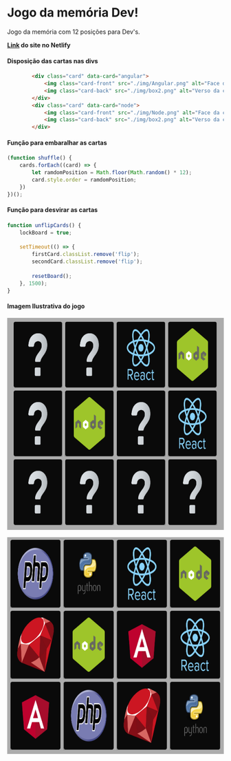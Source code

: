 

# Jogo da memória Dev!

Jogo da memória com 12 posições para Dev's.

**[Link](https://optimistic-galileo-070c41.netlify.app/) do site no Netlify**

#### Disposição das cartas nas divs
```html
        <div class="card" data-card="angular">
            <img class="card-front" src="./img/Angular.png" alt="Face da carta">
            <img class="card-back" src="./img/box2.png" alt="Verso da carta">
        </div>
        <div class="card" data-card="node">
            <img class="card-front" src="./img/Node.png" alt="Face da carta">
            <img class="card-back" src="./img/box2.png" alt="Verso da carta">
        </div>
```

#### Função para embaralhar as cartas
```js
(function shuffle() {
    cards.forEach((card) => {
        let ramdomPosition = Math.floor(Math.random() * 12);
        card.style.order = ramdomPosition;
    })
})();
```

#### Função para desvirar as cartas
```js
function unflipCards() {
    lockBoard = true;

    setTimeout(() => {
        firstCard.classList.remove('flip');
        secondCard.classList.remove('flip');

        resetBoard();
    }, 1500);
}
```

#### Imagem Ilustrativa do jogo

![fig1](/.tmp/fig1.png)

![](/.tmp/fig2.png)

